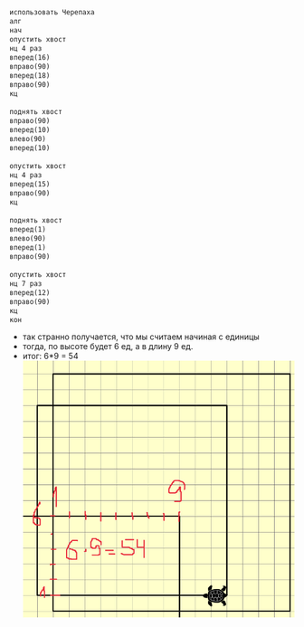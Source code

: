```кумир
использовать Черепаха
алг
нач
опустить хвост
нц 4 раз
вперед(16)
вправо(90)
вперед(18)
вправо(90)
кц

поднять хвост
вправо(90)
вперед(10)
влево(90)
вперед(10)

опустить хвост
нц 4 раз
вперед(15)
вправо(90)
кц

поднять хвост
вперед(1)
влево(90)
вперед(1)
вправо(90)

опустить хвост
нц 7 раз
вперед(12)
вправо(90)
кц
кон
```
- так странно получается, что мы считаем начиная с единицы
- тогда, по высоте будет 6 ед, а в длину 9 ед.
- итог: 6*9 = 54
![img_1.png](img_1.png)